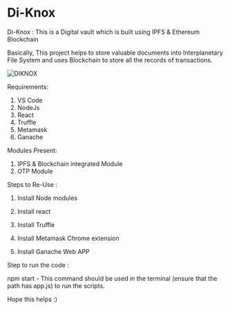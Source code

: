 # Di-Knox

Di-Knox : This is a Digital vault which is built using IPFS & Ethereum Blockchain

Basically, This project helps to store valuable documents into Interplanetary File System and uses Blockchain to store all the records of transactions.

![DIKNOX](https://friendlyuser.github.io/file-track-Dapp/dapp-arch.png)


Requirements:

1. VS Code
2. NodeJs
3. React
4. Truffle
5. Metamask
6. Ganache

Modules Present:

1. IPFS & Blockchain integrated Module
2. OTP Module

Steps to Re-Use :

1. Install Node modules

2. Install react   

3. Install Truffle

4. Install Metamask Chrome extension 

5. Install Ganache Web APP 


Step to run the code :

npm start - This command should be used in the terminal (ensure that the path has app.js) to run the scripts.




Hope this helps :) 


